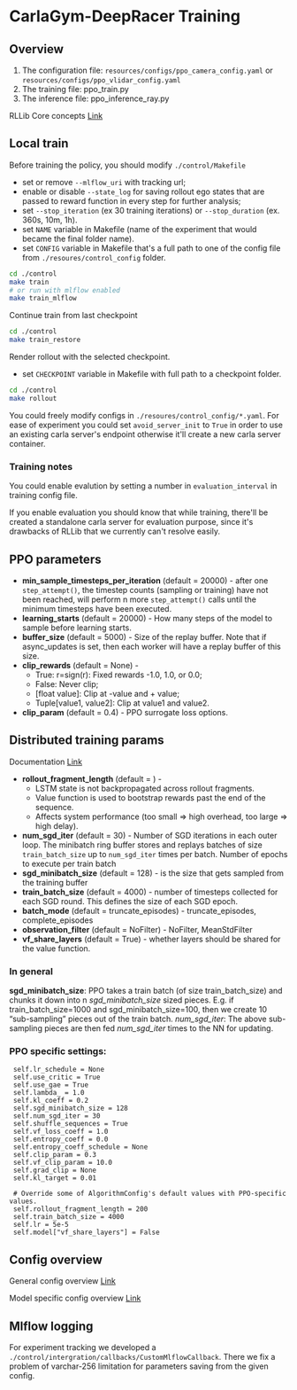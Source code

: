 # CarlaGym-DeepRacer Training

## Overview
1. The configuration file: `resources/configs/ppo_camera_config.yaml` or `resources/configs/ppo_vlidar_config.yaml`
2. The training file: ppo_train.py
3. The inference file: ppo_inference_ray.py 

RLLib Core concepts [Link](https://docs.ray.io/en/latest/rllib/core-concepts.html)

## Local train

Before training the policy, you should modify `./control/Makefile`
- set or remove `--mlflow_uri` with tracking url;
- enable or disable `--state_log` for saving rollout ego states that are passed to reward function in every step for further analysis;
- set `--stop_iteration` (ex 30 training iterations) or `--stop_duration` (ex. 360s, 10m, 1h).
- set `NAME` variable in Makefile (name of the experiment that would became the final folder name).
- set `CONFIG` variable in Makefile that's a full path to one of the config file from `./resoures/control_config` folder.
```bash
cd ./control
make train
# or run with mlflow enabled
make train_mlflow
```

Continue train from last checkpoint
```bash
cd ./control
make train_restore 
```

Render rollout with the selected checkpoint.
- set `CHECKPOINT` variable in Makefile with full path to a checkpoint folder.  
```bash
cd ./control
make rollout
```

You could freely modify configs in `./resoures/control_config/*.yaml`.
For ease of experiment you could set `avoid_server_init` to `True` in order to use an existing carla server's endpoint otherwise
it'll create a new carla server container.

### Training notes
You could enable evalution by setting a number in `evaluation_interval` in training config file.

If you enable evaluation you should know that while training, there'll be created a standalone carla server
for evaluation purpose, since it's drawbacks of RLLib that we currently can't resolve easily. 

## PPO parameters
- **min_sample_timesteps_per_iteration** (default = 20000) - after one `step_attempt()`, the timestep counts (sampling or
training) have not been reached, will perform n more `step_attempt()`
calls until the minimum timesteps have been executed.
- **learning_starts** (default = 20000) - How many steps of the model to sample before learning starts.
- **buffer_size** (default = 5000) - Size of the replay buffer. Note that if async_updates is set, then
  each worker will have a replay buffer of this size.
- **clip_rewards** (default = None) -
  - True: r=sign(r): Fixed rewards -1.0, 1.0, or 0.0; 
  - False: Never clip;
  - [float value]: Clip at -value and + value; 
  - Tuple[value1, value2]: Clip at value1 and value2.
- **clip_param** (default = 0.4) - PPO surrogate loss options.

## Distributed training params
Documentation [Link](https://docs.ray.io/en/master/rllib/rllib-sample-collection.html)

- **rollout_fragment_length** (default = ) -
  - LSTM state is not backpropagated across rollout fragments. 
  - Value function is used to bootstrap rewards past the end of the sequence. 
  - Affects system performance (too small => high overhead, too large => high delay).
- **num_sgd_iter** (default = 30) - Number of SGD iterations in each outer loop.
The minibatch ring buffer stores and replays batches of size `train_batch_size`
up to `num_sgd_iter` times per batch. Number of epochs to
execute per train batch
- **sgd_minibatch_size** (default = 128) - is the size that gets sampled from the training buffer
- **train_batch_size** (default = 4000) - number of timesteps collected for each SGD round. This defines the size
of each SGD epoch.
- **batch_mode** (default = truncate_episodes) - truncate_episodes, complete_episodes
- **observation_filter** (default = NoFilter) - NoFilter, MeanStdFilter
- **vf_share_layers** (default = True) - whether layers should be shared for the value function.

### In general
**sgd_minibatch_size**: PPO takes a train batch (of size train_batch_size)
and chunks it down into n *sgd_minibatch_size* sized pieces.
E.g. if train_batch_size=1000 and sgd_minibatch_size=100,
then we create 10 “sub-sampling” pieces out of the train batch.
*num_sgd_iter*: The above sub-sampling pieces are then fed
*num_sgd_iter* times to the NN for updating. 

### PPO specific settings:
     self.lr_schedule = None
     self.use_critic = True
     self.use_gae = True
     self.lambda_ = 1.0
     self.kl_coeff = 0.2
     self.sgd_minibatch_size = 128
     self.num_sgd_iter = 30
     self.shuffle_sequences = True
     self.vf_loss_coeff = 1.0
     self.entropy_coeff = 0.0
     self.entropy_coeff_schedule = None
     self.clip_param = 0.3
     self.vf_clip_param = 10.0
     self.grad_clip = None
     self.kl_target = 0.01
   
     # Override some of AlgorithmConfig's default values with PPO-specific values.
     self.rollout_fragment_length = 200
     self.train_batch_size = 4000
     self.lr = 5e-5
     self.model["vf_share_layers"] = False

## Config overview
General config overview [Link](https://docs.ray.io/en/latest/rllib/rllib-training.html)

Model specific config overview [Link](https://docs.ray.io/en/latest/rllib/rllib-models.html)

## Mlflow logging
For experiment tracking we developed a `./control/intergration/callbacks/CustomMlflowCallback`.
There we fix a problem of varchar-256 limitation for parameters saving
from the given config.  